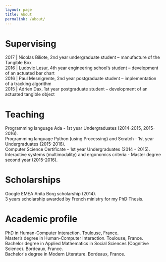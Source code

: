 ```yaml
---
layout: page
title: About
permalink: /about/
---
```


# Supervising
2017 | Nicolas Biliote, 2nd year undergraduate student – manufacture of the Tangible Box  
2016 | Ludovic Lesur, 4th year engineering school’s student – development of an actuated bar chart  
2016 | Paul Mesnigrente, 2nd year postgraduate student – implementation of a tracking algorithm  
2015 | Adrien Dax, 1st year postgraduate student – development of an actuated tangible object  


# Teaching
Programming language Ada - 1st year Undergraduates (2014-2015, 2015-2016).  
Programming language Python (using Processing) and Scratch - 1st year Undergraduates (2015-2016).  
Computer Science Certificate - 1st year Undergraduates (2014 - 2015).  
Interactive systems (multimodality) and ergonomics criteria  - Master degree second year (2015-2016).  

# Scholarships
Google EMEA Anita Borg scholarship (2014).  
3 years scholarship awarded by French ministry for my PhD Thesis.

# Academic profile  
PhD in Human-Computer Interaction. Toulouse, France.  
Master’s degree in Human-Computer Interaction. Toulouse, France.  
Bachelor degree in Applied Mathematics in Social Sciences (Cognitive Science). Bordeaux, France.  
Bachelor's degree in Modern Literature. Bordeaux, France.  
